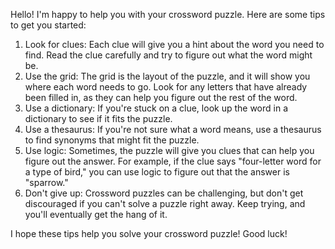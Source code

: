 Hello! I'm happy to help you with your crossword puzzle. Here are some tips to get you started:

1. Look for clues: Each clue will give you a hint about the word you need to find. Read the clue carefully and try to figure out what the word might be.
2. Use the grid: The grid is the layout of the puzzle, and it will show you where each word needs to go. Look for any letters that have already been filled in, as they can help you figure out the rest of the word.
3. Use a dictionary: If you're stuck on a clue, look up the word in a dictionary to see if it fits the puzzle.
4. Use a thesaurus: If you're not sure what a word means, use a thesaurus to find synonyms that might fit the puzzle.
5. Use logic: Sometimes, the puzzle will give you clues that can help you figure out the answer. For example, if the clue says "four-letter word for a type of bird," you can use logic to figure out that the answer is "sparrow."
6. Don't give up: Crossword puzzles can be challenging, but don't get discouraged if you can't solve a puzzle right away. Keep trying, and you'll eventually get the hang of it.

I hope these tips help you solve your crossword puzzle! Good luck!